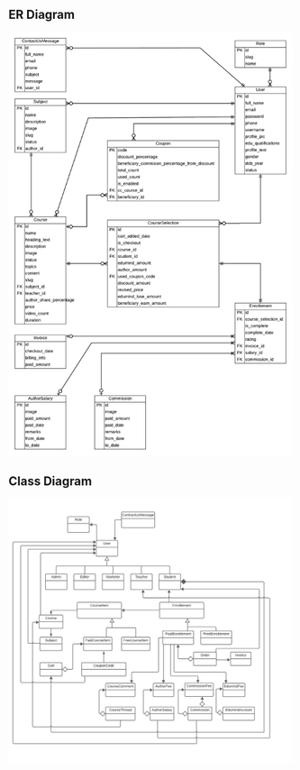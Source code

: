 ## ER Diagram
<img src="./docs/er-diagram.png">


## Class Diagram
<img src="./docs/class-diagram.png">
